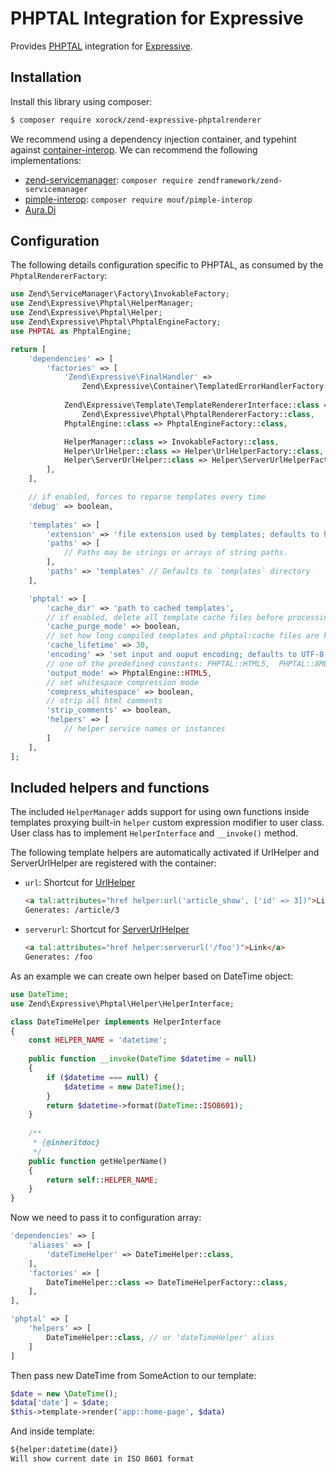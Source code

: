 # PHPTAL Integration for Expressive

Provides [PHPTAL](http://phptal.org/) integration for
[Expressive](https://github.com/zendframework/zend-expressive).

## Installation

Install this library using composer:

```bash
$ composer require xorock/zend-expressive-phptalrenderer
```
We recommend using a dependency injection container, and typehint against
[container-interop](https://github.com/container-interop/container-interop). We
can recommend the following implementations:

- [zend-servicemanager](https://github.com/zendframework/zend-servicemanager):
  `composer require zendframework/zend-servicemanager`
- [pimple-interop](https://github.com/moufmouf/pimple-interop):
  `composer require mouf/pimple-interop`
- [Aura.Di](https://github.com/auraphp/Aura.Di)

## Configuration

The following details configuration specific to PHPTAL, as consumed by the
`PhptalRendererFactory`:

```php
use Zend\ServiceManager\Factory\InvokableFactory;
use Zend\Expressive\Phptal\HelperManager;
use Zend\Expressive\Phptal\Helper;
use Zend\Expressive\Phptal\PhptalEngineFactory;
use PHPTAL as PhptalEngine;

return [
    'dependencies' => [
        'factories' => [
            'Zend\Expressive\FinalHandler' =>
                Zend\Expressive\Container\TemplatedErrorHandlerFactory::class,
            
            Zend\Expressive\Template\TemplateRendererInterface::class =>
                Zend\Expressive\Phptal\PhptalRendererFactory::class,
            PhptalEngine::class => PhptalEngineFactory::class,

            HelperManager::class => InvokableFactory::class,
            Helper\UrlHelper::class => Helper\UrlHelperFactory::class,
            Helper\ServerUrlHelper::class => Helper\ServerUrlHelperFactory::class,
        ],
    ],

    // if enabled, forces to reparse templates every time
    'debug' => boolean,
    
    'templates' => [
        'extension' => 'file extension used by templates; defaults to html',
        'paths' => [
            // Paths may be strings or arrays of string paths.
        ],
        'paths' => 'templates' // Defaults to `templates` directory
    ],

    'phptal' => [
        'cache_dir' => 'path to cached templates',
        // if enabled, delete all template cache files before processing
        'cache_purge_mode' => boolean,
        // set how long compiled templates and phptal:cache files are kept; in days 
        'cache_lifetime' => 30,
        'encoding' => 'set input and ouput encoding; defaults to UTF-8',
        // one of the predefined constants: PHPTAL::HTML5,  PHPTAL::XML, PHPTAL::XHTML
        'output_mode' => PhptalEngine::HTML5,
        // set whitespace compression mode
        'compress_whitespace' => boolean,
        // strip all html comments
        'strip_comments' => boolean,
        'helpers' => [
            // helper service names or instances
        ]
    ],
];
```

## Included helpers and functions

The included `HelperManager` adds support for using own functions inside templates proxying built-in `helper`
custom expression modifier to user class. User class has to implement `HelperInterface` and `__invoke()` method.

The following template helpers are automatically activated if UrlHelper and ServerUrlHelper are registered 
with the container:

- ``url``: Shortcut for [UrlHelper](https://github.com/zendframework/zend-expressive/blob/master/doc/book/features/helpers/url-helper.md)

    ```html
    <a tal:attributes="href helper:url('article_show', ['id' => 3])">Link</a>
    Generates: /article/3
    ```

- ``serverurl``: Shortcut for [ServerUrlHelper](https://github.com/zendframework/zend-expressive/blob/master/doc/book/features/helpers/server-url-helper.md)

    ```html
    <a tal:attributes="href helper:serverurl('/foo')">Link</a>
    Generates: /foo
    ```

As an example we can create own helper based on DateTime object:

```php
use DateTime;
use Zend\Expressive\Phptal\Helper\HelperInterface;

class DateTimeHelper implements HelperInterface
{
    const HELPER_NAME = 'datetime';
    
    public function __invoke(DateTime $datetime = null)
    {
        if ($datetime === null) {
            $datetime = new DateTime();
        }
        return $datetime->format(DateTime::ISO8601);
    }
    
    /**
     * {@inheritdoc}
     */
    public function getHelperName()
    {
        return self::HELPER_NAME;
    }
}
```

Now we need to pass it to configuration array:

```php
'dependencies' => [
    'aliases' => [
        'dateTimeHelper' => DateTimeHelper::class,
    ],
    'factories' => [
        DateTimeHelper::class => DateTimeHelperFactory::class,
    ],
],

'phptal' => [
    'helpers' => [
        DateTimeHelper::class, // or 'dateTimeHelper' alias
    ]
]
```

Then pass new DateTime from SomeAction to our template:

```php
$date = new \DateTime();
$data['date'] = $date;
$this->template->render('app::home-page', $data)
```

And inside template:

```html
${helper:datetime(date)}
Will show current date in ISO 8601 format
```

